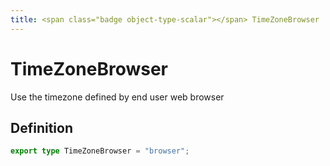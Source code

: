 ```yaml
---
title: <span class="badge object-type-scalar"></span> TimeZoneBrowser
---
```

# <span class="badge object-type-scalar"></span> TimeZoneBrowser

Use the timezone defined by end user web browser

## Definition

```typescript
export type TimeZoneBrowser = "browser";

```
